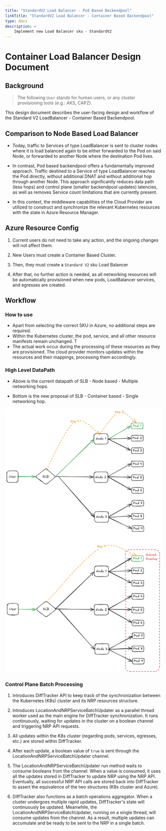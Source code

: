```yaml
---
title: "StandardV2 Load Balancer - Pod Based Backendpool"
linkTitle: "StandardV2 Load Balancer - Container Based Backendpool"
type: docs
description: >
    Implement new Load Balancer sku - StandardV2
---
```


# Container Load Balancer Design Document

## Background

> The following `User` stands for human users, or any cluster provisioning tools (e.g.: AKS, CAPZ).

This design document describes the user-facing design and workflow of the Standard V2 LoadBalancer - Container Based Backendpool.

## Comparison to Node Based Load Balancer

- Today, traffic to Services of type LoadBalancer is sent to cluster nodes where it is load balanced again to be either forwarded to the Pod on said Node, or forwarded to another Node where the destination Pod lives.

- In contrast, Pod based backendpool offers a fundamentally improved approach. Traffic destined to a Service of type LoadBalancer reaches the Pod directly, without additional DNAT and without additional hop through another Node. This approach significantly reduces data path (less hops) and control plane (smaller backendpool updates) latencies, as well as removes Service count limitations that are currently present. 
- In this context, the middleware capabilities of the Cloud Provider are utilized to construct and synchronize the relevant Kubernetes resources with the state in Azure Resource Manager.

## Azure Resource Config

1. Current users do not need to take any action, and the ongoing changes will not affect them.

2. New Users must create a Container Based Cluster.

3. Then, they must create a `Standard V2` sku Load Balancer

4. After that, no further action is needed, as all networking resources will be automatically provisioned when new pods, LoadBalancer services, and egresses are created.

## Workflow

### How to use

- Apart from selecting the correct SKU in Azure, no additional steps are required.
- Within the Kubernetes cluster, the pod, service, and all other resource manifests remain unchanged. T
- The actual work occur during the processing of these resources as they are provisioned. The cloud provider monitors updates within the resources and their mappings, processing them accordingly.

### High Level DataPath

- Above is the current datapath of SLB - Node based - Multiple networking hops.

- Bottom is the new proposal of SLB - Container based - Single networking hop.

![SLB-CLB-DATAPATH](./slb-clb-datapath.png)

### Control Plane Batch Processing

1. Introduces DiffTracker API to keep track of the synchronization between the Kubernetes (K8s) cluster and its NRP resources structure.

2. Introduces LocationAndNRPServiceBatchUpdater as a parallel thread worker used as the main engine for DiffTracker synchronization. It runs continuously, waiting for updates in the cluster on a boolean channel and triggering NRP API requests.

3. All updates within the K8s cluster (regarding pods, services, egresses, etc.) are stored within DiffTracker.

4. After each update, a boolean value of `true` is sent through the LocationAndNRPServiceBatchUpdater channel.

5. The LocationAndNRPServiceBatchUpdater run method waits to consume booleans from the channel. When a value is consumed, it uses all the updates stored in DiffTracker to update NRP using the NRP API. Eventually, all successful NRP API calls are stored back into DiffTracker to assert the equivalence of the two structures (K8s cluster and Azure).

6. DiffTracker also functions as a batch operations aggregator. When a cluster undergoes multiple rapid updates, DiffTracker's state will continuously be updated. Meanwhile, the LocationAndNRPServiceBatchUpdater, running on a single thread, will consume updates from the channel. As a result, multiple updates can accumulate and be ready to be sent to the NRP in a single batch.

